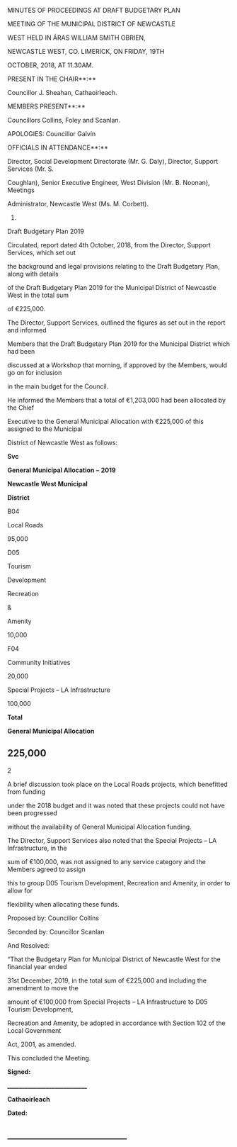 MINUTES OF PROCEEDINGS AT DRAFT BUDGETARY PLAN

MEETING OF THE MUNICIPAL DISTRICT OF NEWCASTLE

WEST HELD IN ÁRAS WILLIAM SMITH OBRIEN,

NEWCASTLE WEST, CO. LIMERICK, ON FRIDAY, 19TH

OCTOBER, 2018, AT 11.30AM.

PRESENT IN THE CHAIR**:**

Councillor J. Sheahan, Cathaoirleach.

MEMBERS PRESENT**:**

Councillors Collins, Foley and Scanlan.

APOLOGIES: Councillor Galvin

OFFICIALS IN ATTENDANCE**:**

Director, Social Development Directorate (Mr. G. Daly), Director, Support Services (Mr. S.

Coughlan), Senior Executive Engineer, West Division (Mr. B. Noonan), Meetings

Administrator, Newcastle West (Ms. M. Corbett).

1.

Draft Budgetary Plan 2019

Circulated, report dated 4th October, 2018, from the Director, Support Services, which set out

the background and legal provisions relating to the Draft Budgetary Plan, along with details

of the Draft Budgetary Plan 2019 for the Municipal District of Newcastle West in the total sum

of €225,000.

The Director, Support Services, outlined the figures as set out in the report and informed

Members that the Draft Budgetary Plan 2019 for the Municipal District which had been

discussed at a Workshop that morning, if approved by the Members, would go on for inclusion

in the main budget for the Council.

He informed the Members that a total of €1,203,000 had been allocated by the Chief

Executive to the General Municipal Allocation with €225,000 of this assigned to the Municipal

District of Newcastle West as follows:

**Svc**

**General Municipal Allocation** **–** **2019**

**Newcastle West Municipal**

**District**

B04

Local Roads

95,000

D05

Tourism

Development

Recreation

&

Amenity

10,000

F04

Community Initiatives

20,000

Special Projects – LA Infrastructure

100,000

**Total**

**General Municipal Allocation**

**225,000**
---
2

A brief discussion took place on the Local Roads projects, which benefitted from funding

under the 2018 budget and it was noted that these projects could not have been progressed

without the availability of General Municipal Allocation funding.

The Director, Support Services also noted that the Special Projects – LA Infrastructure, in the

sum of €100,000, was not assigned to any service category and the Members agreed to assign

this to group D05 Tourism Development, Recreation and Amenity, in order to allow for

flexibility when allocating these funds.

Proposed by: Councillor Collins

Seconded by: Councillor Scanlan

And Resolved:

“That the Budgetary Plan for Municipal District of Newcastle West for the financial year ended

31st December, 2019, in the total sum of €225,000 and including the amendment to move the

amount of €100,000 from Special Projects – LA Infrastructure to D05 Tourism Development,

Recreation and Amenity, be adopted in accordance with Section 102 of the Local Government

Act, 2001, as amended.

This concluded the Meeting.

**Signed:**

**\_\_\_\_\_\_\_\_\_\_\_\_\_\_\_\_\_\_\_\_\_\_\_\_\_\_\_**

**Cathaoirleach**

**Dated:**

**\_\_\_\_\_\_\_\_\_\_\_\_\_\_\_\_\_\_\_\_\_\_\_\_\_\_\_**
---
